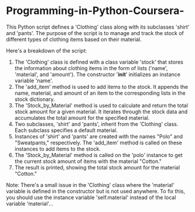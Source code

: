 # Programming-in-Python-Coursera-
This Python script defines a 'Clothing' class along with its subclasses 'shirt' and 'pants'. The purpose of the script is to manage and track the stock of different types of clothing items based on their material.

Here's a breakdown of the script:

1. The 'Clothing' class is defined with a class variable 'stock' that stores the information about clothing items in the form of lists ('name', 'material', and 'amount'). The constructor '__init__' initializes an instance variable 'name'.
2. The 'add_item' method is used to add items to the stock. It appends the name, material, and amount of an item to the corresponding lists in the stock dictionary.
3. The 'Stock_by_Material' method is used to calculate and return the total stock amount for a given material. It iterates through the stock data and accumulates the total amount for the specified material.
4. Two subclasses, 'shirt' and 'pants', inherit from the 'Clothing' class. Each subclass specifies a default material.
5. Instances of 'shirt' and 'pants' are created with the names "Polo" and "Sweatpants," respectively. The 'add_item' method is called on these instances to add items to the stock.
6. The 'Stock_by_Material' method is called on the 'polo' instance to get the current stock amount of items with the material "Cotton."
7. The result is printed, showing the total stock amount for the material "Cotton."

Note: There's a small issue in the 'Clothing' class where the 'material' variable is defined in the constructor but is not used anywhere. To fix this, you should use the instance variable 'self.material' instead of the local variable 'material'...
